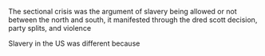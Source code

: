 The sectional crisis was the argument of slavery being allowed or not between the north and south, it manifested through the dred scott decision, party splits, and violence

Slavery in the US was different because 